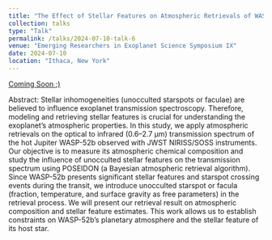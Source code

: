 ```yaml
---
title: "The Effect of Stellar Features on Atmospheric Retrievals of WASP-52b’s Transmission Spectrum"
collection: talks
type: "Talk"
permalink: /talks/2024-07-10-talk-6
venue: "Emerging Researchers in Exoplanet Science Symposium IX"
date: 2024-07-10
location: "Ithaca, New York"
---
```


[Coming Soon ;)](https://eres-planets.github.io/)

Abstract:
Stellar inhomogeneities (unocculted starspots or faculae) are believed to influence exoplanet transmission spectroscopy. Therefore, modeling and retrieving stellar features is crucial for understanding the exoplanet’s atmospheric properties. In this study, we apply atmospheric retrievals on the optical to infrared (0.6–2.7 μm) transmission spectrum of the hot Jupiter WASP-52b observed with JWST NIRISS/SOSS instruments. Our objective is to measure its atmospheric chemical composition and study the influence of unocculted stellar features on the transmission spectrum using POSEIDON (a Bayesian atmospheric retrieval algorithm). Since WASP-52b presents significant stellar features and starspot crossing events during the transit, we introduce unocculted starspot or facula (fraction, temperature, and surface gravity as free parameters) in the retrieval process. We will present our retrieval result on atmospheric composition and stellar feature estimates. This work allows us to establish constraints on WASP-52b’s planetary atmosphere and the stellar feature of its host star.


